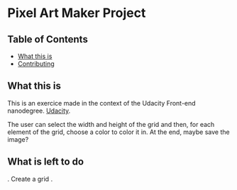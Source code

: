 # Pixel Art Maker Project

## Table of Contents

* [What this is](#instructions)
* [Contributing](#contributing)

## What this is

This is an exercice made in the context of the Udacity Front-end nanodegree.
[Udacity](https://classroom.udacity.com/).

The user can select the width and height of the grid and then, for each element of the grid, choose a color to color it in. At the end, maybe save the image?

## What is left to do

. Create a grid
.
